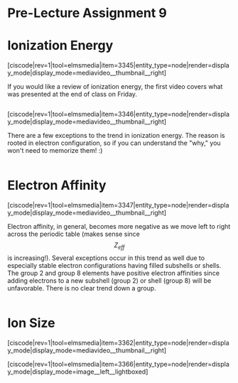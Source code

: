 # Pre-Lecture Assignment 9

<div style="float:right;margin:auto"><ebook-button title="Ionization Energies" link="https://genchem.science.psu.edu/04-2-ionization-energies"></ebook-button></div>

# Ionization Energy
[ciscode|rev=1|tool=elmsmedia|item=3345|entity_type=node|render=display_mode|display_mode=mediavideo__thumbnail__right]


If you would like a review of ionization energy, the first video covers what was presented at the end of class on Friday.  


<div class="spacer" style="display:block;overflow:hidden;width:100%;"></div>

[ciscode|rev=1|tool=elmsmedia|item=3346|entity_type=node|render=display_mode|display_mode=mediavideo__thumbnail__right]

There are a few exceptions to the trend in ionization energy.  The reason is rooted in electron configuration, so if you can understand the "why," you won't need to memorize them! :)


<div class="spacer" style="display:block;overflow:hidden;width:100%;"></div>


<div style="float:right;margin:auto"><ebook-button title="Electron Affinities" link="https://genchem.science.psu.edu/04-3-electron-affinities"></ebook-button></div>


# Electron Affinity


[ciscode|rev=1|tool=elmsmedia|item=3347|entity_type=node|render=display_mode|display_mode=mediavideo__thumbnail__right]

Electron affinity, in general, becomes more negative as we move left to right across the periodic table (makes sense since $$Z_{eff}$$ is increasing!).  Several exceptions occur in this trend as well due to especially stable electron configurations having filled subshells or shells.  The group 2 and group 8 elements have positive electron affinities since adding electrons to a new subshell (group 2) or shell  (group 8) will be unfavorable. There is no clear trend down a group.  

<div class="spacer" style="display:block;overflow:hidden;width:100%;"></div>


<div style="float:right;margin:auto"><ebook-button title="Ion Sizes" link="https://genchem.science.psu.edu/04-4-ion-sizes"></ebook-button></div>


# Ion Size

[ciscode|rev=1|tool=elmsmedia|item=3362|entity_type=node|render=display_mode|display_mode=mediavideo__thumbnail__right]

[ciscode|rev=1|tool=elmsmedia|item=3366|entity_type=node|render=display_mode|display_mode=image__left__lightboxed]


